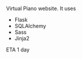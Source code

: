 Virtual Piano website. It uses

<ul>
    <li>Flask</li>
    <li>SQLAlchemy</li>
    <li>Sass</li>
    <li>Jinja2</li>
</ul>

ETA 1 day